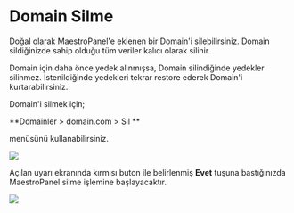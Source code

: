 # Domain Silme

Doğal olarak MaestroPanel'e eklenen bir Domain'i silebilirsiniz. Domain sildiğinizde sahip olduğu tüm veriler kalıcı olarak silinir.

Domain için daha önce yedek alınmışsa, Domain silindiğinde yedekler silinmez. İstenildiğinde yedekleri tekrar restore ederek Domain'i kurtarabilirsiniz.

Domain'i silmek için;

**Domainler > domain.com > Sil **

menüsünü kullanabilirsiniz.

![](https://lh6.googleusercontent.com/kVpbTh2nS7KCHeMqY8-Khl-LdofkjAa9HY19fr0vi-EBaVjxflQlzet83T45B7BnzHfhenvMC3OySRDzCwRPJWJx3uioQlul7OOXtp-HsIS_96x5O8So6NAbVIl-oJmAHg)

Açılan uyarı ekranında kırmısı buton ile belirlenmiş **Evet** tuşuna bastığınızda MaestroPanel silme işlemine başlayacaktır.


![](https://lh6.googleusercontent.com/KwRXThwKtE_cn4c8QAeeKyk7KEvwY_aJw9bYs0v38hDaR079au-ClhAVi49ZLtap3kDGN9eHjurVUOemMThzBh2ICgEX0DWlFka4CveEFM1nK1n2TdL7nIO576AWxFm-xA)